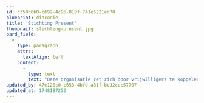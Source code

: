 ```yaml
---
id: c350c6b0-c692-4c95-819f-741e6221ed78
blueprint: diaconie
title: 'Stichting Present'
thumbnail: stichting-present.jpg
bard_field:
  -
    type: paragraph
    attrs:
      textAlign: left
    content:
      -
        type: text
        text: "Deze organisatie zet zich door vrijwilligers te koppelen aan projecten die aangevraagd zijn met vaak een praktische component.\_"
updated_by: 47e120c0-c653-4bfd-a81f-bc32cec57707
updated_at: 1748187252
---
```

